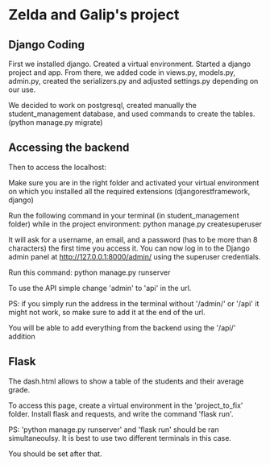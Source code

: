 # Zelda and Galip's project

## Django Coding 

First we installed django. Created a virtual environment. Started a django project and app. From there, we added code in views.py, models.py, admin.py, created the serializers.py and adjusted settings.py depending on our use.

We decided to work on postgresql, created manually the student_management database, and used commands to create the tables. (python manage.py migrate)


## Accessing the backend

Then to access the localhost:

Make sure you are in the right folder and activated your virtual environment on which you installed all the required extensions (djangorestframework, django)

Run the following command in your terminal (in student_management folder) while in the project environment: python manage.py createsuperuser

It will ask for a username, an email, and a password (has to be more than 8 characters) the first time you access it.
You can now log in to the Django admin panel at http://127.0.0.1:8000/admin/ using the superuser credentials.

Run this command: python manage.py runserver

To use the API simple change 'admin' to 'api' in the url.

PS: if you simply run the address in the terminal without '/admin/' or '/api' it might not work, so make sure to add it at the end of the url.

You will be able to add everything from the backend using the '/api/' addition


## Flask

The dash.html allows to show a table of  the students and their average grade.

To access this page, create a virtual environment in the 'project_to_fix' folder. Install flask and requests, and write the command 'flask run'.

PS: 'python manage.py runserver' and 'flask run' should be ran simultaneoulsy. It is best to use two different terminals in this case.

You should be set after that.
